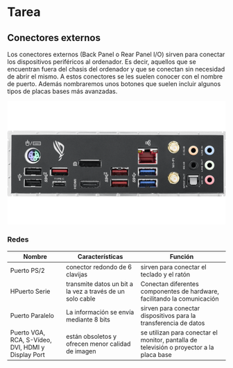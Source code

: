 # Tarea 
## Conectores externos
Los conectores externos (Back Panel o Rear Panel I/O) sirven para conectar los dispositivos periféricos al ordenador. Es decir, aquellos que se encuentran fuera del chasis del ordenador y que se conectan sin necesidad de abrir el mismo. A estos conectores se les suelen conocer con el nombre de puerto. Además nombraremos unos botones que suelen incluir algunos tipos de placas bases más avanzadas.

![Conectores externos](fotoo.png)

### Redes

| Nombre | Características | Función | 
| ------ | ------ | ------ |
| Puerto PS/2 | conector redondo de 6 clavijas | sirven para conectar el teclado y el ratón |
| HPuerto Serie | transmite datos un bit a la vez a través de un solo cable | Conectan diferentes componentes de hardware, facilitando la comunicación  |
| Puerto Paralelo | La información se envía mediante 8 bits | sirven para conectar dispositivos para la transferencia de datos |
| Puerto VGA, RCA, S-Vídeo, DVI, HDMI y Display Port | están obsoletos y ofrecen menor calidad de imagen | se utilizan para conectar el monitor, pantalla de televisión o proyector a la placa base |

